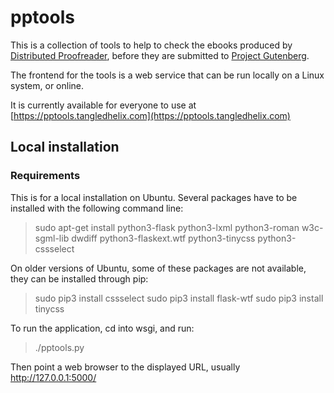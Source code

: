 # pptools

This is a collection of tools to help to check the ebooks produced by
[Distributed Proofreader](pgdp.net), before they are submitted to
[Project Gutenberg](gutenberg.org).

The frontend for the tools is a web service that can be run locally on
a Linux system, or online.

It is currently available for everyone to use at
[https://pptools.tangledhelix.com](https://pptools.tangledhelix.com)


## Local installation

### Requirements

This is for a local installation on Ubuntu. Several packages have to
be installed with the following command line:

>  sudo apt-get install python3-flask python3-lxml python3-roman w3c-sgml-lib dwdiff python3-flaskext.wtf python3-tinycss python3-cssselect

On older versions of Ubuntu, some of these packages are not available,
they can be installed through pip:

>  sudo pip3 install cssselect
>  sudo pip3 install flask-wtf
>  sudo pip3 install tinycss

To run the application, cd into wsgi, and run:

>  ./pptools.py

Then point a web browser to the displayed URL, usually http://127.0.0.1:5000/
